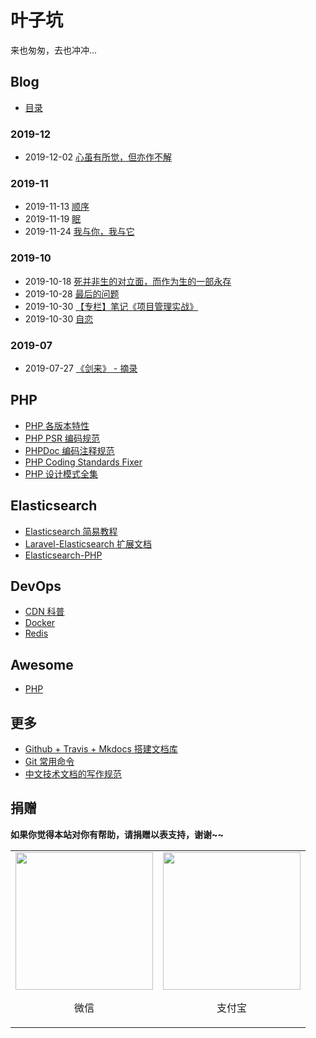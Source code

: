 # 叶子坑

来也匆匆，去也冲冲...

## Blog

- [目录](blog/index.md)

### 2019-12

- 2019-12-02 [心虽有所觉，但亦作不解](blog/201912/ponder.md)

### 2019-11

- 2019-11-13 [顺序](blog/201911/order.md)
- 2019-11-19 [眠](blog/201911/mian.md)
- 2019-11-24 [我与你，我与它](blog/201911/you-and-me.md)

### 2019-10

- 2019-10-18 [死并非生的对立面，而作为生的一部永存](blog/201910/death-is-not-the-opposite-of-life-but-as-a-life-forever.md)
- 2019-10-28 [最后的问题](blog/201910/final-question.md)
- 2019-10-30 [【专栏】笔记《项目管理实战》](blog/project-management/index.md)
- 2019-10-30 [自恋](blog/201910/autophilia.md)

### 2019-07

- 2019-07-27 [《剑来》 - 摘录](blog/201907/sword-coming.md)

## PHP

- [PHP 各版本特性](php/features/7.2.x.md)
- [PHP PSR 编码规范](php/psr/index.md)
- [PHPDoc 编码注释规范](php/phpdoc/index.md)
- [PHP Coding Standards Fixer](php/php-cs-fixer/index.md)
- [PHP 设计模式全集](php/php-design-patterns/index.md)

## Elasticsearch

- [Elasticsearch 简易教程](elasticsearch/simple/introduction.md)
- [Laravel-Elasticsearch 扩展文档](elasticsearch/laravel-elasticsearch/introduction.md)
- [Elasticsearch-PHP](elasticsearch/elasticsearch-php/overview.md)

## DevOps

- [CDN 科普](devops/cdn/index.md)
- [Docker](devops/docker/index.md)
- [Redis](devops/redis/index.md)

## Awesome

- [PHP](awesome/php.md)

## 更多

- [Github + Travis + Mkdocs 搭建文档库](more/github-travis-mkdocs-document/index.md)
- [Git 常用命令](more/git/index.md)
- [中文技术文档的写作规范](more/document-style-guide/index.md)

## 捐赠

**如果你觉得本站对你有帮助，请捐赠以表支持，谢谢~~**

<table class="no-class">
    <tr>
        <td align="center"><img src="https://flc.io/static/images/wechat.jpg" width="220"><p>微信</p></td>
        <td align="center"><img src="https://flc.io/static/images/alipay.jpg" width="220"><p>支付宝</p></td>
    </tr>
</table>